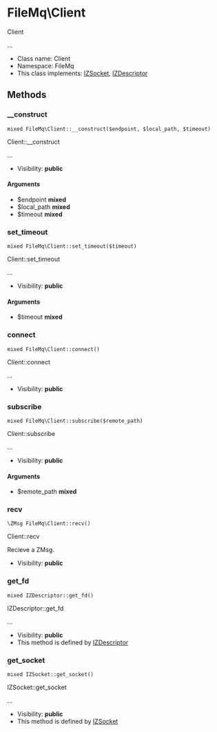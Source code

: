 FileMq\Client
===============

Client

...


* Class name: Client
* Namespace: FileMq
* This class implements: [IZSocket](IZSocket.md), [IZDescriptor](IZDescriptor.md)






Methods
-------


### __construct

    mixed FileMq\Client::__construct($endpoint, $local_path, $timeout)

Client::__construct

...

* Visibility: **public**


#### Arguments
* $endpoint **mixed**
* $local_path **mixed**
* $timeout **mixed**



### set_timeout

    mixed FileMq\Client::set_timeout($timeout)

Client::set_timeout

...

* Visibility: **public**


#### Arguments
* $timeout **mixed**



### connect

    mixed FileMq\Client::connect()

Client::connect

...

* Visibility: **public**




### subscribe

    mixed FileMq\Client::subscribe($remote_path)

Client::subscribe

...

* Visibility: **public**


#### Arguments
* $remote_path **mixed**



### recv

    \ZMsg FileMq\Client::recv()

Client::recv

Recieve a ZMsg.

* Visibility: **public**




### get_fd

    mixed IZDescriptor::get_fd()

IZDescriptor::get_fd

...

* Visibility: **public**
* This method is defined by [IZDescriptor](IZDescriptor.md)




### get_socket

    mixed IZSocket::get_socket()

IZSocket::get_socket

...

* Visibility: **public**
* This method is defined by [IZSocket](IZSocket.md)



